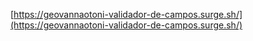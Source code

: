 [https://geovannaotoni-validador-de-campos.surge.sh/](https://geovannaotoni-validador-de-campos.surge.sh/)